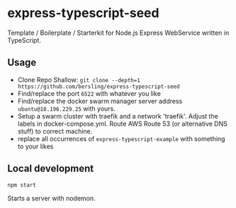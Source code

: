 # express-typescript-seed

Template / Boilerplate / Starterkit for Node.js Express WebService written in TypeScript.

## Usage

- Clone Repo Shallow: `git clone --depth=1 https://github.com/bersling/express-typescript-seed`
- Find/replace the port `6522` with whatever you like
- Find/replace the docker swarm manager server address `ubuntu@18.196.229.25` with yours.
- Setup a swarm cluster with traefik and a network 'traefik'. Adjust the labels in docker-compose.yml. Route AWS Route 53 (or alternative DNS stuff) to correct machine.
- replace all occurrences of `express-typescript-example` with something to your likes

## Local development

```
npm start
```

Starts a server with nodemon.
